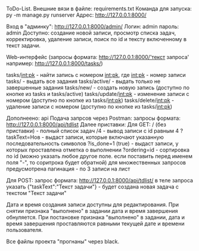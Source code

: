 ToDo-List.
Внешние вязи в файле: requirements.txt
Команда для запуска: py -m manage.py runserver
Адрес: http://127.0.0.1:8000/

Вход в "админку": http://127.0.0.1:8000/admin/
Логин: admin
пароль: admin
Доступно: создание новой записи, просмотр списка задач, корректировка, удаление записи, поиск по id и тексту
включенному в текст задачи.

Web-интерфейс (запросы формата: http://127.0.0.1:8000/'текст запроса' например: http://127.0.0.1:8000/tasks/)

tasks/<int:pk> - найти запись с номером <int:pk>, где <int:pk> - номер записи
tasks/ - выдать все задания
tasks/active/ - выдать только не завершенные задания
tasks/new/ - создать новую запись (доступно по кнопке из tasks и tasks/active)
tasks/update/<int:pk> - изменение записи c номером (доступно по кнопке из tasks/<int:pk>)
tasks/delete/<int:pk> - удаление записи с номером (доступно по кнопке из tasks/<int:pk>)

Дополнеено: api
Подача запрсов через Postman:
запросы формата: http://127.0.0.1:8000/api/tdlist
Далее приставки:
Для GET:
/ (без приставки) - полный список задач
/4 - вывод записи с id равным 4
?taskText=Нов - выдаст записи, которые включают указанную последовательность символов
?is_done=1 (true) - выдаст записи, у которых проставлена отметка о выполнении
?ordering=id - сортировка по id (можно указать любое другое поле. если поставить перед именем поля "-", то соритрока
                будет обратной)
для множественных запросов предусмотрена пагинация - по 3 записи на лист

Для POST:
запрос формата: http://127.0.0.1:8000/api/tdlist/
в теле запроса указать {"taskText":"Текст задачи"} - будет создана новая задача с текстом "Текст задачи"



Дата и время создания записи доступны для редактирования.
При снятии признака "выполнено" в задании дата и время завершения обнуляется.
При постановке признака "выполнено" в задании, дата  и время завершения проставляются равными текущей дате и времени
пользователя.


Все файлы проекта "прогнаны" через black.
